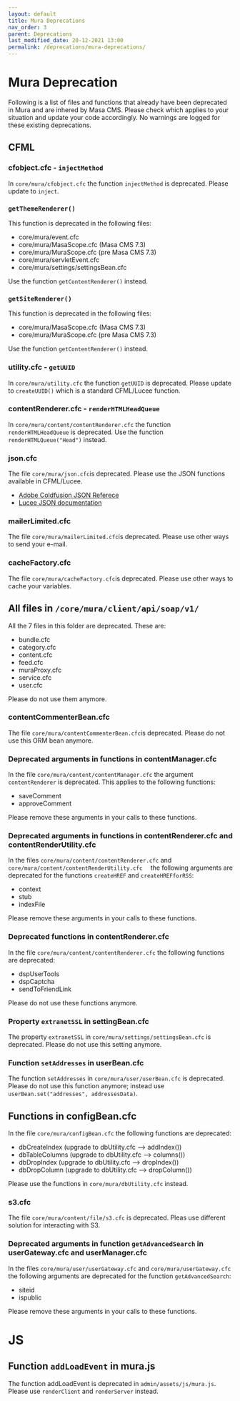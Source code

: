 ```yaml
---
layout: default
title: Mura Deprecations
nav_order: 3
parent: Deprecations
last_modified_date: 20-12-2021 13:00
permalink: /deprecations/mura-deprecations/
---
```


# Mura Deprecation
Following is a list of files and functions that already have been deprecated in Mura and are inhered by Masa CMS.
Please check which applies to your situation and update your code accordingly.
No warnings are logged for these existing deprecations.

## CFML

###  cfobject.cfc - ``injectMethod``
In  ``core/mura/cfobject.cfc`` the function ``injectMethod`` is deprecated. Please update to ``inject``.

### ``getThemeRenderer()``
This function is deprecated in the following files:
* core/mura/event.cfc
* core/mura/MasaScope.cfc (Masa CMS 7.3)
* core/mura/MuraScope.cfc (pre Masa CMS 7.3)
* core/mura/servletEvent.cfc
* core/mura/settings/settingsBean.cfc

Use the function ``getContentRenderer()`` instead.


### ``getSiteRenderer()``
This function is deprecated in the following files:

* core/mura/MasaScope.cfc (Masa CMS 7.3)
* core/mura/MuraScope.cfc (pre Masa CMS 7.3)

Use the function ``getContentRenderer()`` instead.

###  utility.cfc - ``getUUID``
In  ``core/mura/utility.cfc`` the function ``getUUID`` is deprecated. Please update to ``createUUID()`` which is a standard CFML/Lucee function.

###  contentRenderer.cfc - ``renderHTMLHeadQueue``
In  ``core/mura/content/contentRenderer.cfc`` the function ``renderHTMLHeadQueue`` is deprecated. 
Use the function ``renderHTMLQueue("Head")`` instead.


### json.cfc
The file ``core/mura/json.cfc``is deprecated. Please use the JSON functions available in CFML/Lucee.

* [Adobe Coldfusion JSON Referece](https://helpx.adobe.com/coldfusion/cfml-reference/ajax-javascript-functions/coldfusion-autosuggest-getautosuggestobject/coldfusion-json-encode.html)
* [Lucee JSON documentation](https://docs.lucee.org/categories/json.html)


### mailerLimited.cfc
The file ``core/mura/mailerLimited.cfc``is deprecated. Please use other ways to send your e-mail. 

### cacheFactory.cfc
The file ``core/mura/cacheFactory.cfc``is deprecated. Please use other ways to cache your variables.


## All files in ``/core/mura/client/api/soap/v1/``
All the 7 files in this folder are deprecated. These are:

* bundle.cfc
* category.cfc
* content.cfc
* feed.cfc
* muraProxy.cfc
* service.cfc
* user.cfc

Please do not use them anymore.

### contentCommenterBean.cfc
The file ``core/mura/contentCommenterBean.cfc``is deprecated. Please do not use this ORM bean anymore.

### Deprecated arguments in functions in contentManager.cfc

In the file ``core/mura/content/contentManager.cfc`` the argument `contentRenderer` is deprecated. This applies to the following functions:

* saveComment
* approveComment

Please remove these arguments in your calls to these functions.

### Deprecated arguments in functions in contentRenderer.cfc and contentRenderUtility.cfc
In the files ``core/mura/content/contentRenderer.cfc`` and ``core/mura/content/contentRenderUtility.cfc  `` the following arguments are deprecated for the functions ``createHREF`` and ``createHREFforRSS``: 

* context
* stub
* indexFile

Please remove these arguments in your calls to these functions.

### Deprecated functions in contentRenderer.cfc
In the file ``core/mura/content/contentRenderer.cfc`` the following functions are deprecated:

* dspUserTools
* dspCaptcha
* sendToFriendLink
		
Please do not use these functions anymore.

### Property ``extranetSSL`` in settingBean.cfc
The property ``extranetSSL`` in ``core/mura/settings/settingsBean.cfc`` is deprecated. Please do not use this setting anymore.

### Function ``setAddresses`` in userBean.cfc
The function ``setAddresses`` in ``core/mura/user/userBean.cfc`` is deprecated. Please do not use this function anymore; instead use ``userBean.set("addresses", addressesData)``.

## Functions in configBean.cfc
In the file ``core/mura/configBean.cfc`` the following functions are deprecated:

* dbCreateIndex  (upgrade to dbUtility.cfc --> addIndex())
* dbTableColumns  (upgrade to dbUtility.cfc --> columns())
* dbDropIndex  (upgrade to dbUtility.cfc --> dropIndex())
* dbDropColumn (upgrade to dbUtility.cfc --> dropColumn())    

Please use the functions in ``core/mura/dbUtility.cfc`` instead.

### s3.cfc
The file ``core/mura/content/file/s3.cfc`` is deprecated.
Pleas use different solution for interacting with S3.

### Deprecated arguments in function ``getAdvancedSearch`` in userGateway.cfc and userManager.cfc
In the files ``core/mura/user/userGateway.cfc`` and ``core/mura/userGateway.cfc  `` the following arguments are deprecated for the function ``getAdvancedSearch``:

* siteid
* ispublic

Please remove these arguments in your calls to these functions.

# JS
## Function ``addLoadEvent`` in mura.js
The function addLoadEvent is deprecated in ``admin/assets/js/mura.js``. Please use ``renderClient`` and ``renderServer`` instead.